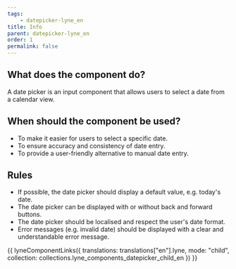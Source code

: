 ```yaml
---
tags: 
    - datepicker-lyne_en
title: Info
parent: datepicker-lyne_en
order: 1
permalink: false
---
```


## What does the component do?
A date picker is an input component that allows users to select a date from a calendar view.

## When should the component be used?
* To make it easier for users to select a specific date.
* To ensure accuracy and consistency of date entry.
* To provide a user-friendly alternative to manual date entry.

## Rules
* If possible, the date picker should display a default value, e.g. today's date.
* The date picker can be displayed with or without back and forward buttons.
* The date picker should be localised and respect the user's date format.
* Error messages (e.g. invalid date) should be displayed with a clear and understandable error message.

{{ lyneComponentLinks({
  translations: translations["en"].lyne,
  mode: "child",
  collection: collections.lyne_components_datepicker_child_en
}) }}
